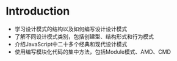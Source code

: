 # Introduction  

* 学习设计模式的结构以及如何编写设计设计模式  
* 了解不同设计模式类别，包括创建型、结构形式和行为模式  
* 介绍JavaScript中二十多个经典和现代设计模式  
* 使用编写模块化代码的集中方法，包括Module模式、AMD、CMD
